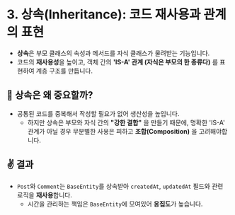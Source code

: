 # 3. 상속(Inheritance): 코드 재사용과 관계의 표현
* **상속**은 부모 클래스의 속성과 메서드를 자식 클래스가 물려받는 기능입니다.
* 코드의 **재사용성**을 높이고, 객체 간의 **'IS-A' 관계 (자식은 부모의 한 종류다)** 를 표현하여 계층 구조를 만듭니다.

## 🤔 상속은 왜 중요할까?
* 공통된 코드를 중복해서 작성할 필요가 없어 생산성을 높입니다.
  * 하지만 상속은 부모와 자식 간의 **"강한 결합"** 을 만들기 때문에, 명확한 'IS-A' 관계가 아닐 경우 무분별한 사용은 피하고 **조합(Composition)** 을 고려해야합니다.

## ✌️ 결과
* `Post`와 `Comment`는 `BaseEntity`를 상속받아 `createdAt`, `updatedAt` 필드와 관련 로직을 **재사용**합니다.
  * 시간을 관리하는 책임은 `BaseEntity`에 모여있어 **응집도**가 높습니다.